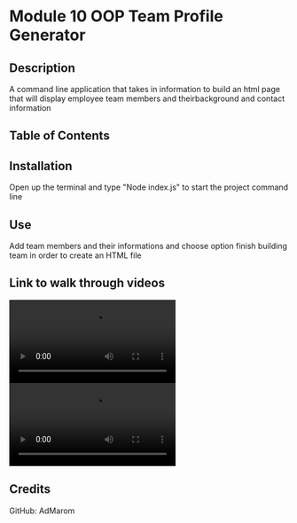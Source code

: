# Module 10 OOP Team Profile Generator 

## Description 
A command line application that takes in information to build an html page that will display employee team members and theirbackground and contact information

## Table of Contents


## Installation
Open up the terminal and type "Node index.js" to start the project command line

## Use
Add team members and their informations and choose option finish building team in order to create an HTML file

## Link to walk through videos

![application demo](./demos/ApplicationDemo.mov)
![tests demo](./demos/TestsDemo.mov)
## Credits
GitHub: AdMarom
